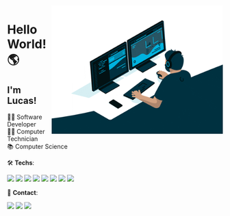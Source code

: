 <img src="dev.gif" min-width="400px" max-width="400px" width="400px" align="right">

<p align="left">


# Hello World! 🌎
## I'm Lucas!

👨‍💻 Software Developer</br>
👨‍🎓 Computer Technician</br> 
📚 Computer Science 

</p>
<p align="left">
 🛠 <b>Techs</b>:
</p>
 <p>
 <img src="https://img.shields.io/badge/C%23-239120?style=for-the-badge&logo=c-sharp&logoColor=white"> <img src="https://img.shields.io/badge/.NET-5C2D91?style=for-the-badge&logo=.net&logoColor=white">
 <img src="https://img.shields.io/badge/Java-ED8B00?style=for-the-badge&logo=java&logoColor=white"> <img src="https://img.shields.io/badge/MySQL-00000F?style=for-the-badge&logo=mysql&logoColor=white"> <img src="https://img.shields.io/badge/JavaScript-F7DF1E?style=for-the-badge&logo=javascript&logoColor=black"> <img src="https://img.shields.io/badge/HTML-239120?style=for-the-badge&logo=html5&logoColor=white"> <img src="https://img.shields.io/badge/CSS-239120?&style=for-the-badge&logo=css3&logoColor=white"> <img src="https://img.shields.io/badge/Python-3776AB?style=for-the-badge&logo=python&logoColor=white">
</p>

<p align="left">
 📩 <b>Contact</b>:
 </p>
  <a href="mailto:ldsantos720@gmail.com" alt="Gmail">
  <img src="https://img.shields.io/badge/Gmail-D14836?style=for-the-badge&logo=gmail&logoColor=white&link=mailto:ldsantos720@gmail.com"></a>

  <a href="https://www.linkedin.com/in/lucas-s-santos/" alt="Linkedin">
  <img src="https://img.shields.io/badge/LinkedIn-0077B5?style=for-the-badge&logo=linkedin&logoColor=white&link=https://www.linkedin.com/in/lucas-s-santos/" /></a>
  
  <a href="https://linktr.ee/lucas.sants" alt="Linkedin">
  <img src="https://img.shields.io/badge/linktree-0004?style=for-the-badge&logo=linktree&logoColor=white&link=https://linktr.ee/lucas.sants" /></a>
</p>  
<!--
**lucas-sants/lucas-sants** is a ✨ _special_ ✨ repository because its `README.md` (this file) appears on your GitHub profile.

Here are some ideas to get you started:

- 🔭 I’m currently working on ...
- 🌱 I’m currently learning ...
- 👯 I’m looking to collaborate on ...
- 🤔 I’m looking for help with ...
- 💬 Ask me about ...
- 📫 How to reach me: ...
- 😄 Pronouns: ...
- ⚡ Fun fact: ...
-->
